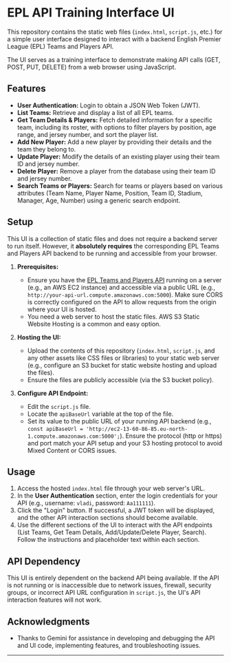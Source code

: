 # EPL API Training Interface UI

This repository contains the static web files (`index.html`, `script.js`, etc.) for a simple user interface designed to interact with a backend English Premier League (EPL) Teams and Players API.

The UI serves as a training interface to demonstrate making API calls (GET, POST, PUT, DELETE) from a web browser using JavaScript.

## Features

* **User Authentication:** Login to obtain a JSON Web Token (JWT).
* **List Teams:** Retrieve and display a list of all EPL teams.
* **Get Team Details & Players:** Fetch detailed information for a specific team, including its roster, with options to filter players by position, age range, and jersey number, and sort the player list.
* **Add New Player:** Add a new player by providing their details and the team they belong to.
* **Update Player:** Modify the details of an existing player using their team ID and jersey number.
* **Delete Player:** Remove a player from the database using their team ID and jersey number.
* **Search Teams or Players:** Search for teams or players based on various attributes (Team Name, Player Name, Position, Team ID, Stadium, Manager, Age, Number) using a generic search endpoint.

## Setup

This UI is a collection of static files and does not require a backend server to run itself. However, it **absolutely requires** the corresponding EPL Teams and Players API backend to be running and accessible from your browser.

1.  **Prerequisites:**
    * Ensure you have the [EPL Teams and Players API](LINK_TO_YOUR_API_REPO_IF_AVAILABLE) running on a server (e.g., an AWS EC2 instance) and accessible via a public URL (e.g., `http://your-api-url.compute.amazonaws.com:5000`). Make sure CORS is correctly configured on the API to allow requests from the origin where your UI is hosted.
    * You need a web server to host the static files. AWS S3 Static Website Hosting is a common and easy option.

2.  **Hosting the UI:**
    * Upload the contents of this repository (`index.html`, `script.js`, and any other assets like CSS files or libraries) to your static web server (e.g., configure an S3 bucket for static website hosting and upload the files).
    * Ensure the files are publicly accessible (via the S3 bucket policy).

3.  **Configure API Endpoint:**
    * Edit the `script.js` file.
    * Locate the `apiBaseUrl` variable at the top of the file.
    * Set its value to the public URL of your running API backend (e.g., `const apiBaseUrl = 'http://ec2-13-60-86-85.eu-north-1.compute.amazonaws.com:5000';`). Ensure the protocol (http or https) and port match your API setup and your S3 hosting protocol to avoid Mixed Content or CORS issues.

## Usage

1.  Access the hosted `index.html` file through your web server's URL.
2.  In the **User Authentication** section, enter the login credentials for your API (e.g., username: `vladi`, password: `Aa111111`).
3.  Click the "Login" button. If successful, a JWT token will be displayed, and the other API interaction sections should become available.
4.  Use the different sections of the UI to interact with the API endpoints (List Teams, Get Team Details, Add/Update/Delete Player, Search). Follow the instructions and placeholder text within each section.

## API Dependency

This UI is entirely dependent on the backend API being available. If the API is not running or is inaccessible due to network issues, firewall, security groups, or incorrect API URL configuration in `script.js`, the UI's API interaction features will not work.

## Acknowledgments

* Thanks to Gemini for assistance in developing and debugging the API and UI code, implementing features, and troubleshooting issues.

---